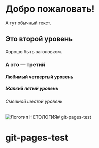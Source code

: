 # Добро пожаловать!

А тут обычный текст.

## Это второй уровень

Хорошо быть заголовком.

### А это — третий
#### Любимый четвертый уровень
##### Жалкий пятый уровень
###### Смешной шестой уровень

![Логотип НЕТОЛОГИЯ](https://upload.wikimedia.org/wikipedia/commons/thumb/f/f2/Netology_logo.svg/2560px-Netology_logo.svg.png)# git-pages-test
# git-pages-test
